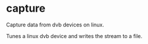 capture
=======

Capture data from dvb devices on linux.

Tunes a linux dvb device and writes the stream to a file.


